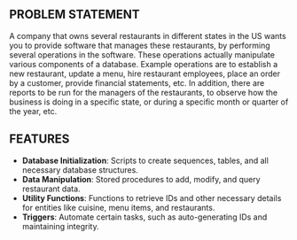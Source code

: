 ## PROBLEM STATEMENT

A company that owns several restaurants in different states in the US wants you to provide software that manages these restaurants, by performing several operations in the software. These operations actually manipulate various components of a database. Example operations are to establish a new restaurant, update a menu, hire restaurant employees, place an order by a customer, provide financial statements, etc. In addition, there are reports to be run for the managers of the restaurants, to observe how the business is doing in a specific state, or during a specific month or quarter of the year, etc. 


## FEATURES

- **Database Initialization**: Scripts to create sequences, tables, and all necessary database structures.
- **Data Manipulation**: Stored procedures to add, modify, and query restaurant data.
- **Utility Functions**: Functions to retrieve IDs and other necessary details for entities like cuisine, menu items, and restaurants.
- **Triggers**: Automate certain tasks, such as auto-generating IDs and maintaining integrity.
